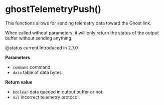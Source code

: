# ghostTelemetryPush()

This functions allows for sending telemetry data toward the Ghost link.

When called without parameters, it will only return the status of the output buffer without sending anything.

@status current Introduced in 2.7.0

**Parameters**

* `command` command
* `data` table of data bytes

**Return value**

* `boolean` data queued in output buffer or not.
* `nil` incorrect telemetry protocol.
